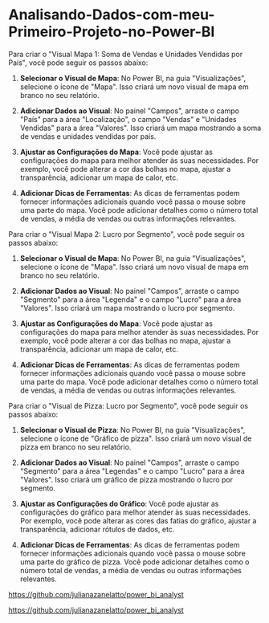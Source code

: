 # Analisando-Dados-com-meu-Primeiro-Projeto-no-Power-BI
Para criar o "Visual Mapa 1: Soma de Vendas e Unidades Vendidas por País", você pode seguir os passos abaixo:

1. **Selecionar o Visual de Mapa**: No Power BI, na guia "Visualizações", selecione o ícone de "Mapa". Isso criará um novo visual de mapa em branco no seu relatório.

2. **Adicionar Dados ao Visual**: No painel "Campos", arraste o campo "País" para a área "Localização", o campo "Vendas" e "Unidades Vendidas" para a área "Valores". Isso criará um mapa mostrando a soma de vendas e unidades vendidas por país.

3. **Ajustar as Configurações do Mapa**: Você pode ajustar as configurações do mapa para melhor atender às suas necessidades. Por exemplo, você pode alterar a cor das bolhas no mapa, ajustar a transparência, adicionar um mapa de calor, etc.

4. **Adicionar Dicas de Ferramentas**: As dicas de ferramentas podem fornecer informações adicionais quando você passa o mouse sobre uma parte do mapa. Você pode adicionar detalhes como o número total de vendas, a média de vendas ou outras informações relevantes.

Para criar o "Visual Mapa 2: Lucro por Segmento", você pode seguir os passos abaixo:

1. **Selecionar o Visual de Mapa**: No Power BI, na guia "Visualizações", selecione o ícone de "Mapa". Isso criará um novo visual de mapa em branco no seu relatório.

2. **Adicionar Dados ao Visual**: No painel "Campos", arraste o campo "Segmento" para a área "Legenda" e o campo "Lucro" para a área "Valores". Isso criará um mapa mostrando o lucro por segmento.

3. **Ajustar as Configurações do Mapa**: Você pode ajustar as configurações do mapa para melhor atender às suas necessidades. Por exemplo, você pode alterar a cor das bolhas no mapa, ajustar a transparência, adicionar um mapa de calor, etc.

4. **Adicionar Dicas de Ferramentas**: As dicas de ferramentas podem fornecer informações adicionais quando você passa o mouse sobre uma parte do mapa. Você pode adicionar detalhes como o número total de vendas, a média de vendas ou outras informações relevantes.

Para criar o "Visual de Pizza: Lucro por Segmento", você pode seguir os passos abaixo:

1. **Selecionar o Visual de Pizza**: No Power BI, na guia "Visualizações", selecione o ícone de "Gráfico de pizza". Isso criará um novo visual de pizza em branco no seu relatório.

2. **Adicionar Dados ao Visual**: No painel "Campos", arraste o campo "Segmento" para a área "Legendas" e o campo "Lucro" para a área "Valores". Isso criará um gráfico de pizza mostrando o lucro por segmento.

3. **Ajustar as Configurações do Gráfico**: Você pode ajustar as configurações do gráfico para melhor atender às suas necessidades. Por exemplo, você pode alterar as cores das fatias do gráfico, ajustar a transparência, adicionar rótulos de dados, etc.

4. **Adicionar Dicas de Ferramentas**: As dicas de ferramentas podem fornecer informações adicionais quando você passa o mouse sobre uma parte do gráfico de pizza. Você pode adicionar detalhes como o número total de vendas, a média de vendas ou outras informações relevantes.

https://github.com/julianazanelatto/power_bi_analyst

https://github.com/julianazanelatto/power_bi_analyst
